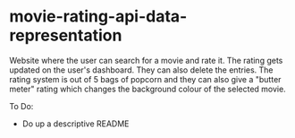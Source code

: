 # movie-rating-api-data-representation

Website where the user can search for a movie and rate it. The rating gets updated on the user's dashboard. They can also delete the entries. The rating system is out of 5 bags of popcorn and they can also give a "butter meter" rating which changes the background colour of the selected movie. 

To Do:

- Do up a descriptive README